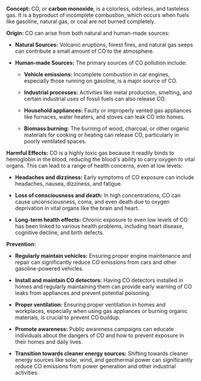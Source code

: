 **Concept:** CO, or **carbon monoxide**, is a colorless, odorless, and tasteless gas. It is a byproduct of incomplete combustion, which occurs when fuels like gasoline, natural gas, or coal are not burned completely.

**Origin:** CO can arise from both natural and human-made sources:

*   **Natural Sources:** Volcanic eruptions, forest fires, and natural gas seeps can contribute a small amount of CO to the atmosphere.
    
*   **Human-made Sources:** The primary sources of CO pollution include:
    
    *   **Vehicle emissions:** Incomplete combustion in car engines, especially those running on gasoline, is a major source of CO.
        
    *   **Industrial processes:** Activities like metal production, smelting, and certain industrial uses of fossil fuels can also release CO.
        
    *   **Household appliances:** Faulty or improperly vented gas appliances like furnaces, water heaters, and stoves can leak CO into homes.
        
    *   **Biomass burning:** The burning of wood, charcoal, or other organic materials for cooking or heating can release CO, particularly in poorly ventilated spaces.
        

**Harmful Effects:** CO is a highly toxic gas because it readily binds to hemoglobin in the blood, reducing the blood's ability to carry oxygen to vital organs. This can lead to a range of health concerns, even at low levels:

*   **Headaches and dizziness:** Early symptoms of CO exposure can include headaches, nausea, dizziness, and fatigue.
    
*   **Loss of consciousness and death:** In high concentrations, CO can cause unconsciousness, coma, and even death due to oxygen deprivation in vital organs like the brain and heart.
    
*   **Long-term health effects:** Chronic exposure to even low levels of CO has been linked to various health problems, including heart disease, cognitive decline, and birth defects.
    

**Prevention:**

*   **Regularly maintain vehicles:** Ensuring proper engine maintenance and repair can significantly reduce CO emissions from cars and other gasoline-powered vehicles.
    
*   **Install and maintain CO detectors:** Having CO detectors installed in homes and regularly maintaining them can provide early warning of CO leaks from appliances and prevent potential poisoning.
    
*   **Proper ventilation:** Ensuring proper ventilation in homes and workplaces, especially when using gas appliances or burning organic materials, is crucial to prevent CO buildup.
    
*   **Promote awareness:** Public awareness campaigns can educate individuals about the dangers of CO and how to prevent exposure in their homes and daily lives.
    
*   **Transition towards cleaner energy sources:** Shifting towards cleaner energy sources like solar, wind, and geothermal power can significantly reduce CO emissions from power generation and other industrial activities.